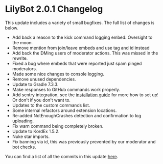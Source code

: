 # LilyBot 2.0.1 Changelog

This update includes a variety of small bugfixes. The full list of changes is below.

* Add back a reason to the kick command logging embed. Oversight to the moon.
* Remove mention from join/leave embeds and use tag and id instead
* Add back the DMing users of moderator actions. This was missed in the rewrite.
* Fixed a bug where embeds that were reported just spam pinged moderators.
* Made some nice changes to console logging.
* Remove unused dependencies.
* Update to Gradle 7.3.3.
* Make responses to GitHub commands work properly.
* Add sentry integration, see the [installation guide](https://github.com/IrisShaders/LilyBot/blob/main/docs/installation-guide.md) for more how to set up! Or don't if you don't want to.
* Updates to the custom commands list.
* Some internal refactors around extension locations.
* Re-added NotEnoughCrashes detection and confirmation to log uploading.
* Fix warn command being completely broken.
* Update to KordEx 1.5.2.
* Nuke star imports.
* Fix banning via id, this was previously prevented by our moderator and bot checks.

You can find a list of all the commits in this update [here](https://github.com/IrisShaders/LilyBot/compare/v2.0...main).